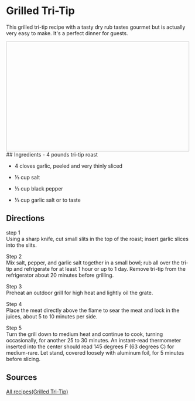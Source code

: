 # Grilled Tri-Tip
This grilled tri-tip recipe with a tasty dry rub tastes gourmet but is actually very easy to make. It's a perfect dinner for guests.

<img scr = "recipe.jpg" Style = "width:500px;height: 300px;">
## Ingredients
- 4 pounds tri-tip roast

- 4 cloves garlic, peeled and very thinly sliced

- ⅓ cup salt

- ⅓ cup black pepper

- ⅓ cup garlic salt or to taste
## Directions
step 1<br/> 
Using a sharp knife, cut small slits in the top of the roast; insert garlic slices into the slits.<br/> 

Step 2<br/>
Mix salt, pepper, and garlic salt together in a small bowl; rub all over the tri-tip and refrigerate for at least 1 hour or up to 1 day. Remove tri-tip from the refrigerator about 20 minutes before grilling.<br/>

Step 3<br/>
Preheat an outdoor grill for high heat and lightly oil the grate.<br/> 

Step 4<br/> 
Place the meat directly above the flame to sear the meat and lock in the juices, about 5 to 10 minutes per side.<br/> 

Step 5<br/> 
Turn the grill down to medium heat and continue to cook, turning occasionally, for another 25 to 30 minutes. An instant-read thermometer inserted into the center should read 145 degrees F (63 degrees C) for medium-rare. Let stand, covered loosely with aluminum foil, for 5 minutes before slicing.<br/>

## Sources
[All recipes(Grilled Tri-Tip)](https://www.allrecipes.com/recipe/139269/grilled-tri-tip/)
